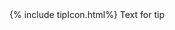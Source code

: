 <div class="w3-panel w3-pale-yellow w3-bottombar w3-topbar w3-border-green">
{% include tipIcon.html%}
  Text for tip
</div>
